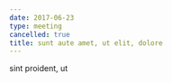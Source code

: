 ```yaml
---
date: 2017-06-23
type: meeting
cancelled: true
title: sunt aute amet, ut elit, dolore
---
```

sint proident, ut